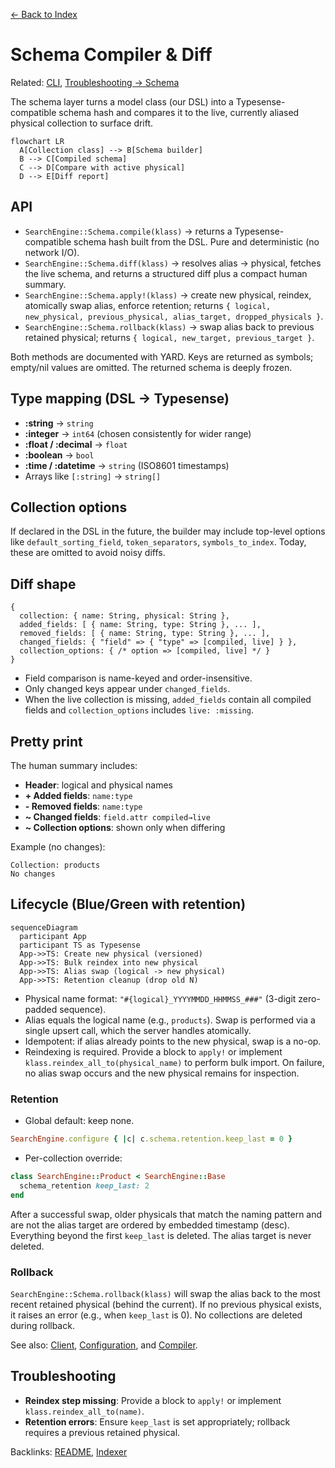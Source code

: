 [← Back to Index](./index.md)

# Schema Compiler & Diff

Related: [CLI](./cli.md), [Troubleshooting → Schema](./troubleshooting.md#schema)

The schema layer turns a model class (our DSL) into a Typesense-compatible schema hash and compares it to the live, currently aliased physical collection to surface drift.

```mermaid
flowchart LR
  A[Collection class] --> B[Schema builder]
  B --> C[Compiled schema]
  C --> D[Compare with active physical]
  D --> E[Diff report]
```

## API

- `SearchEngine::Schema.compile(klass)` → returns a Typesense-compatible schema hash built from the DSL. Pure and deterministic (no network I/O).
- `SearchEngine::Schema.diff(klass)` → resolves alias → physical, fetches the live schema, and returns a structured diff plus a compact human summary.
- `SearchEngine::Schema.apply!(klass)` → create new physical, reindex, atomically swap alias, enforce retention; returns `{ logical, new_physical, previous_physical, alias_target, dropped_physicals }`.
- `SearchEngine::Schema.rollback(klass)` → swap alias back to previous retained physical; returns `{ logical, new_target, previous_target }`.

Both methods are documented with YARD. Keys are returned as symbols; empty/nil values are omitted. The returned schema is deeply frozen.

## Type mapping (DSL → Typesense)

- **:string** → `string`
- **:integer** → `int64` (chosen consistently for wider range)
- **:float / :decimal** → `float`
- **:boolean** → `bool`
- **:time / :datetime** → `string` (ISO8601 timestamps)
- Arrays like `[:string]` → `string[]`

## Collection options

If declared in the DSL in the future, the builder may include top-level options like `default_sorting_field`, `token_separators`, `symbols_to_index`. Today, these are omitted to avoid noisy diffs.

## Diff shape

```text
{
  collection: { name: String, physical: String },
  added_fields: [ { name: String, type: String }, ... ],
  removed_fields: [ { name: String, type: String }, ... ],
  changed_fields: { "field" => { "type" => [compiled, live] } },
  collection_options: { /* option => [compiled, live] */ }
}
```

- Field comparison is name-keyed and order-insensitive.
- Only changed keys appear under `changed_fields`.
- When the live collection is missing, `added_fields` contain all compiled fields and `collection_options` includes `live: :missing`.

## Pretty print

The human summary includes:
- **Header**: logical and physical names
- **+ Added fields**: `name:type`
- **- Removed fields**: `name:type`
- **~ Changed fields**: `field.attr compiled→live`
- **~ Collection options**: shown only when differing

Example (no changes):

```text
Collection: products
No changes
```

## Lifecycle (Blue/Green with retention)

```mermaid
sequenceDiagram
  participant App
  participant TS as Typesense
  App->>TS: Create new physical (versioned)
  App->>TS: Bulk reindex into new physical
  App->>TS: Alias swap (logical -> new physical)
  App->>TS: Retention cleanup (drop old N)
```

- Physical name format: `"#{logical}_YYYYMMDD_HHMMSS_###"` (3-digit zero-padded sequence).
- Alias equals the logical name (e.g., `products`). Swap is performed via a single upsert call, which the server handles atomically.
- Idempotent: if alias already points to the new physical, swap is a no-op.
- Reindexing is required. Provide a block to `apply!` or implement `klass.reindex_all_to(physical_name)` to perform bulk import. On failure, no alias swap occurs and the new physical remains for inspection.

### Retention

- Global default: keep none.

```ruby
SearchEngine.configure { |c| c.schema.retention.keep_last = 0 }
```

- Per-collection override:

```ruby
class SearchEngine::Product < SearchEngine::Base
  schema_retention keep_last: 2
end
```

After a successful swap, older physicals that match the naming pattern and are not the alias target are ordered by embedded timestamp (desc). Everything beyond the first `keep_last` is deleted. The alias target is never deleted.

### Rollback

`SearchEngine::Schema.rollback(klass)` will swap the alias back to the most recent retained physical (behind the current). If no previous physical exists, it raises an error (e.g., when `keep_last` is 0). No collections are deleted during rollback.

See also: [Client](./client.md), [Configuration](./configuration.md), and [Compiler](./compiler.md).

## Troubleshooting

- **Reindex step missing**: Provide a block to `apply!` or implement `klass.reindex_all_to(name)`.
- **Retention errors**: Ensure `keep_last` is set appropriately; rollback requires a previous retained physical.

Backlinks: [README](../README.md), [Indexer](./indexer.md)
